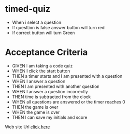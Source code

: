 # timed-quiz
* When i select a question
* If questtion is false answer button will turn red
* If correct button will turn Green

# Acceptance Criteria
* GIVEN I am taking a code quiz
* WHEN I click the start button
* THEN a timer starts and I am presented with a question
* WHEN I answer a question
* THEN I am presented with another question
* WHEN I answer a question incorrectly
* THEN time is subtracted from the clock
* WHEN all questions are answered or the timer reaches 0
* THEN the game is over
* WHEN the game is over
* THEN I can save my initials and score

 Web site Url [click here](https://dimas082711.github.io/timed-quiz/)